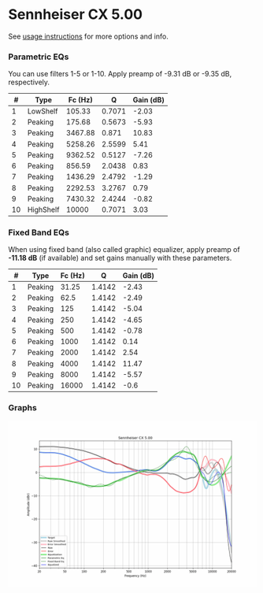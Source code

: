 # Sennheiser CX 5.00
See [usage instructions](https://github.com/jaakkopasanen/AutoEq#usage) for more options and info.

### Parametric EQs
You can use filters 1-5 or 1-10. Apply preamp of -9.31 dB or -9.35 dB, respectively.

|   # | Type      |   Fc (Hz) |      Q |   Gain (dB) |
|-----|-----------|-----------|--------|-------------|
|   1 | LowShelf  |    105.33 | 0.7071 |       -2.03 |
|   2 | Peaking   |    175.68 | 0.5673 |       -5.93 |
|   3 | Peaking   |   3467.88 | 0.871  |       10.83 |
|   4 | Peaking   |   5258.26 | 2.5599 |        5.41 |
|   5 | Peaking   |   9362.52 | 0.5127 |       -7.26 |
|   6 | Peaking   |    856.59 | 2.0438 |        0.83 |
|   7 | Peaking   |   1436.29 | 2.4792 |       -1.29 |
|   8 | Peaking   |   2292.53 | 3.2767 |        0.79 |
|   9 | Peaking   |   7430.32 | 2.4244 |       -0.82 |
|  10 | HighShelf |  10000    | 0.7071 |        3.03 |

### Fixed Band EQs
When using fixed band (also called graphic) equalizer, apply preamp of **-11.18 dB** (if available) and set gains manually with these parameters.

|   # | Type    |   Fc (Hz) |      Q |   Gain (dB) |
|-----|---------|-----------|--------|-------------|
|   1 | Peaking |     31.25 | 1.4142 |       -2.43 |
|   2 | Peaking |     62.5  | 1.4142 |       -2.49 |
|   3 | Peaking |    125    | 1.4142 |       -5.04 |
|   4 | Peaking |    250    | 1.4142 |       -4.65 |
|   5 | Peaking |    500    | 1.4142 |       -0.78 |
|   6 | Peaking |   1000    | 1.4142 |        0.14 |
|   7 | Peaking |   2000    | 1.4142 |        2.54 |
|   8 | Peaking |   4000    | 1.4142 |       11.47 |
|   9 | Peaking |   8000    | 1.4142 |       -5.57 |
|  10 | Peaking |  16000    | 1.4142 |       -0.6  |

### Graphs
![](./Sennheiser%20CX%205.00.png)
